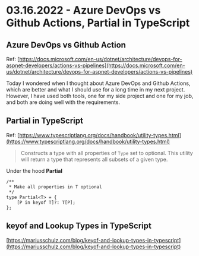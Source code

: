 # 03.16.2022 - Azure DevOps vs Github Actions, Partial in TypeScript

## Azure DevOps vs Github Action

Ref: [https://docs.microsoft.com/en-us/dotnet/architecture/devops-for-aspnet-developers/actions-vs-pipelines](https://docs.microsoft.com/en-us/dotnet/architecture/devops-for-aspnet-developers/actions-vs-pipelines)

Today I wondered when I thought about Azure DevOps and Github Actions, which are better and what I should use for a long time in my next project. However, I have used both tools, one for my side project and one for my job, and both are doing well with the requirements.

## Partial in TypeScript

Ref: [https://www.typescriptlang.org/docs/handbook/utility-types.html](https://www.typescriptlang.org/docs/handbook/utility-types.html) 

> Constructs a type with all properties of `Type` set to optional. This utility will return a type that represents all subsets of a given type.
> 

Under the hood **Partial**

```tsx
/**
 * Make all properties in T optional
 */
type Partial<T> = {
    [P in keyof T]?: T[P];
};
```

## ****keyof and Lookup Types in TypeScript****

[https://mariusschulz.com/blog/keyof-and-lookup-types-in-typescript](https://mariusschulz.com/blog/keyof-and-lookup-types-in-typescript)
